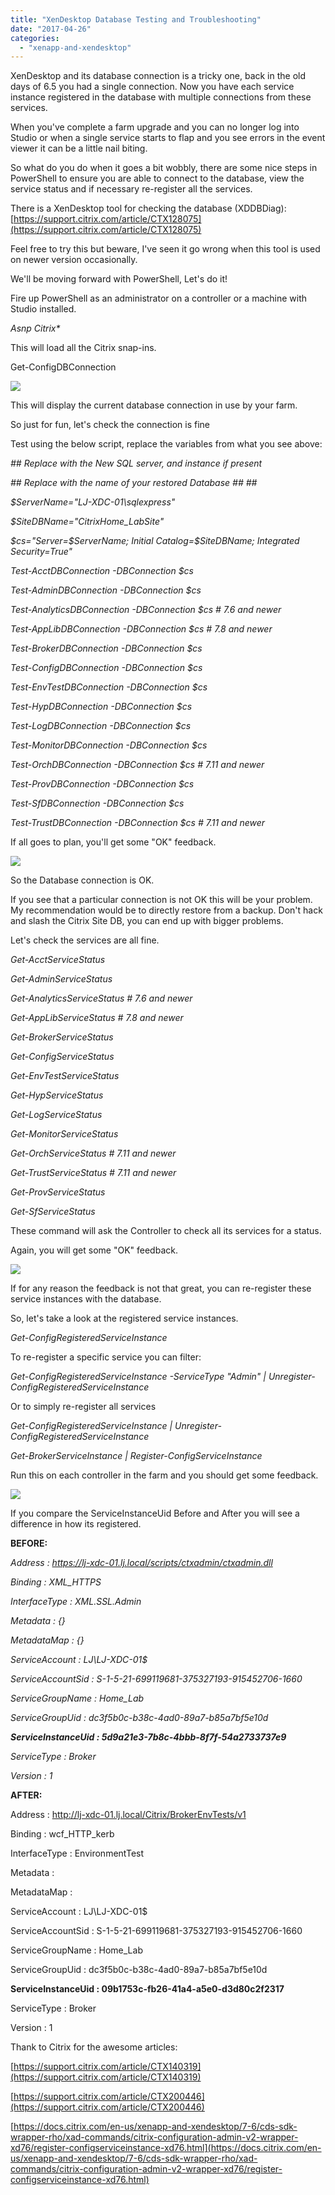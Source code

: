 ```yaml
---
title: "XenDesktop Database Testing and Troubleshooting"
date: "2017-04-26"
categories: 
  - "xenapp-and-xendesktop"
---
```


XenDesktop and its database connection is a tricky one, back in the old days of 6.5 you had a single connection. Now you have each service instance registered in the database with multiple connections from these services.

When you've complete a farm upgrade and you can no longer log into Studio or when a single service starts to flap and you see errors in the event viewer it can be a little nail biting.

So what do you do when it goes a bit wobbly, there are some nice steps in PowerShell to ensure you are able to connect to the database, view the service status and if necessary re-register all the services.

There is a XenDesktop tool for checking the database (XDDBDiag): [https://support.citrix.com/article/CTX128075](https://support.citrix.com/article/CTX128075)

Feel free to try this but beware, I've seen it go wrong when this tool is used on newer version occasionally.

We'll be moving forward with PowerShell, Let's do it!

Fire up PowerShell as an administrator on a controller or a machine with Studio installed.

_Asnp Citrix\*_

This will load all the Citrix snap-ins.

Get-ConfigDBConnection

![](images/042617_2030_XenDesktopD2.png)

This will display the current database connection in use by your farm.

So just for fun, let's check the connection is fine

Test using the below script, replace the variables from what you see above:

_\## Replace with the New SQL server, and instance if present_

_\## Replace with the name of your restored Database ## ##_

_$ServerName="LJ-XDC-01\\sqlexpress"_

_$SiteDBName="CitrixHome\_LabSite"_

_$cs="Server=$ServerName; Initial Catalog=$SiteDBName; Integrated Security=True"_

_Test-AcctDBConnection -DBConnection $cs_

_Test-AdminDBConnection -DBConnection $cs_

_Test-AnalyticsDBConnection -DBConnection $cs # 7.6 and newer_

_Test-AppLibDBConnection -DBConnection $cs # 7.8 and newer_

_Test-BrokerDBConnection -DBConnection $cs_

_Test-ConfigDBConnection -DBConnection $cs_

_Test-EnvTestDBConnection -DBConnection $cs_

_Test-HypDBConnection -DBConnection $cs_

_Test-LogDBConnection -DBConnection $cs_

_Test-MonitorDBConnection -DBConnection $cs_

_Test-OrchDBConnection -DBConnection $cs # 7.11 and newer_

_Test-ProvDBConnection -DBConnection $cs_

_Test-SfDBConnection -DBConnection $cs_

_Test-TrustDBConnection -DBConnection $cs # 7.11 and newer_

If all goes to plan, you'll get some "OK" feedback.

![](images/042617_2030_XenDesktopD3.png)

So the Database connection is OK.

If you see that a particular connection is not OK this will be your problem. My recommendation would be to directly restore from a backup. Don't hack and slash the Citrix Site DB, you can end up with bigger problems.

Let's check the services are all fine.

_Get-AcctServiceStatus_

_Get-AdminServiceStatus_

_Get-AnalyticsServiceStatus # 7.6 and newer_

_Get-AppLibServiceStatus # 7.8 and newer_

_Get-BrokerServiceStatus_

_Get-ConfigServiceStatus_

_Get-EnvTestServiceStatus_

_Get-HypServiceStatus_

_Get-LogServiceStatus_

_Get-MonitorServiceStatus_

_Get-OrchServiceStatus # 7.11 and newer_

_Get-TrustServiceStatus # 7.11 and newer_

_Get-ProvServiceStatus_

_Get-SfServiceStatus_

These command will ask the Controller to check all its services for a status.

Again, you will get some "OK" feedback.

![](images/042617_2030_XenDesktopD4.png)

If for any reason the feedback is not that great, you can re-register these service instances with the database.

So, let's take a look at the registered service instances.

_Get-ConfigRegisteredServiceInstance_

To re-register a specific service you can filter:

_Get-ConfigRegisteredServiceInstance -ServiceType "Admin" | Unregister-ConfigRegisteredServiceInstance_

Or to simply re-register all services

_Get-ConfigRegisteredServiceInstance | Unregister-ConfigRegisteredServiceInstance_

_Get-BrokerServiceInstance | Register-ConfigServiceInstance_

Run this on each controller in the farm and you should get some feedback.

![](images/042617_2030_XenDesktopD6.png)

If you compare the ServiceInstanceUid Before and After you will see a difference in how its registered.

**BEFORE:**

_Address : https://lj-xdc-01.lj.local/scripts/ctxadmin/ctxadmin.dll_

_Binding : XML\_HTTPS_

_InterfaceType : XML.SSL.Admin_

_Metadata : {}_

_MetadataMap : {}_

_ServiceAccount : LJ\\LJ-XDC-01$_

_ServiceAccountSid : S-1-5-21-699119681-375327193-915452706-1660_

_ServiceGroupName : Home\_Lab_

_ServiceGroupUid : dc3f5b0c-b38c-4ad0-89a7-b85a7bf5e10d_

**_ServiceInstanceUid : 5d9a21e3-7b8c-4bbb-8f7f-54a2733737e9_**

_ServiceType : Broker_

_Version : 1_

**AFTER:**

Address : http://lj-xdc-01.lj.local/Citrix/BrokerEnvTests/v1

Binding : wcf\_HTTP\_kerb

InterfaceType : EnvironmentTest

Metadata :

MetadataMap :

ServiceAccount : LJ\\LJ-XDC-01$

ServiceAccountSid : S-1-5-21-699119681-375327193-915452706-1660

ServiceGroupName : Home\_Lab

ServiceGroupUid : dc3f5b0c-b38c-4ad0-89a7-b85a7bf5e10d

**ServiceInstanceUid : 09b1753c-fb26-41a4-a5e0-d3d80c2f2317**

ServiceType : Broker

Version : 1

Thank to Citrix for the awesome articles:

[https://support.citrix.com/article/CTX140319](https://support.citrix.com/article/CTX140319)

[https://support.citrix.com/article/CTX200446](https://support.citrix.com/article/CTX200446)

[https://docs.citrix.com/en-us/xenapp-and-xendesktop/7-6/cds-sdk-wrapper-rho/xad-commands/citrix-configuration-admin-v2-wrapper-xd76/register-configserviceinstance-xd76.html](https://docs.citrix.com/en-us/xenapp-and-xendesktop/7-6/cds-sdk-wrapper-rho/xad-commands/citrix-configuration-admin-v2-wrapper-xd76/register-configserviceinstance-xd76.html)
